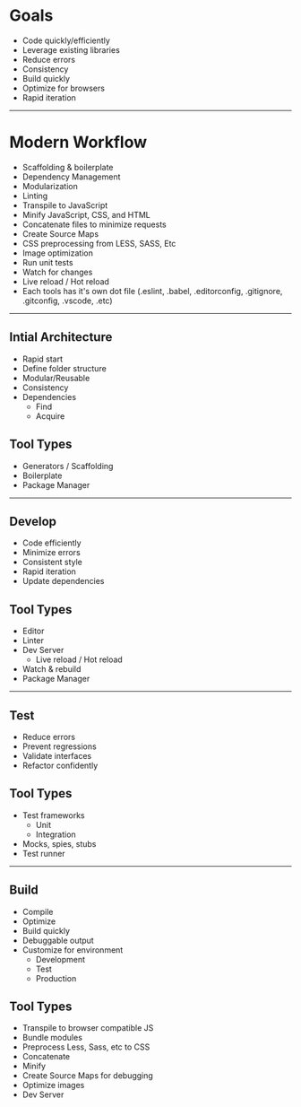 # Goals
- Code quickly/efficiently
- Leverage existing libraries
- Reduce errors
- Consistency
- Build quickly
- Optimize for browsers
- Rapid iteration

---

# Modern Workflow
- Scaffolding & boilerplate
- Dependency Management
- Modularization
- Linting
- Transpile to JavaScript
- Minify JavaScript, CSS, and HTML
- Concatenate files to minimize requests
- Create Source Maps
- CSS preprocessing from LESS, SASS, Etc
- Image optimization
- Run unit tests
- Watch for changes
- Live reload / Hot reload
- Each tools has it's own dot file (.eslint, .babel, .editorconfig, .gitignore, .gitconfig, .vscode, .etc)

---

## Intial Architecture
- Rapid start
- Define folder structure
- Modular/Reusable
- Consistency
- Dependencies
  - Find
  - Acquire


## Tool Types
- Generators / Scaffolding
- Boilerplate
- Package Manager

---

## Develop
- Code efficiently
- Minimize errors
- Consistent style
- Rapid iteration
- Update dependencies


## Tool Types
- Editor
- Linter
- Dev Server
  - Live reload / Hot reload
- Watch & rebuild
- Package Manager

---

## Test
- Reduce errors
- Prevent regressions
- Validate interfaces
- Refactor confidently


## Tool Types
- Test frameworks
  - Unit
  - Integration
- Mocks, spies, stubs
- Test runner

---

## Build
- Compile
- Optimize
- Build quickly
- Debuggable output
- Customize for environment
  - Development
  - Test
  - Production


## Tool Types
- Transpile to browser compatible JS
- Bundle modules
- Preprocess Less, Sass, etc to CSS
- Concatenate
- Minify
- Create Source Maps for debugging
- Optimize images
- Dev Server
